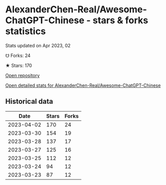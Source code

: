 # AlexanderChen-Real/Awesome-ChatGPT-Chinese - stars & forks statistics

Stats updated on Apr 2023, 02

☋ Forks: 24

★ Stars: 170

[Open repository](https://github.com/AlexanderChen-Real/Awesome-ChatGPT-Chinese)

[Open detailed stats for AlexanderChen-Real/Awesome-ChatGPT-Chinese](https://reviewgithub.com/rep/AlexanderChen-Real/Awesome-ChatGPT-Chinese)

## Historical data
| Date | Stars | Forks |
|------|-------|-------|
| 2023-04-02 | 170 | 24 | 
| 2023-03-30 | 154 | 19 | 
| 2023-03-28 | 137 | 17 | 
| 2023-03-27 | 125 | 16 | 
| 2023-03-25 | 112 | 12 | 
| 2023-03-24 | 94 | 12 | 
| 2023-03-23 | 87 | 12 | 

